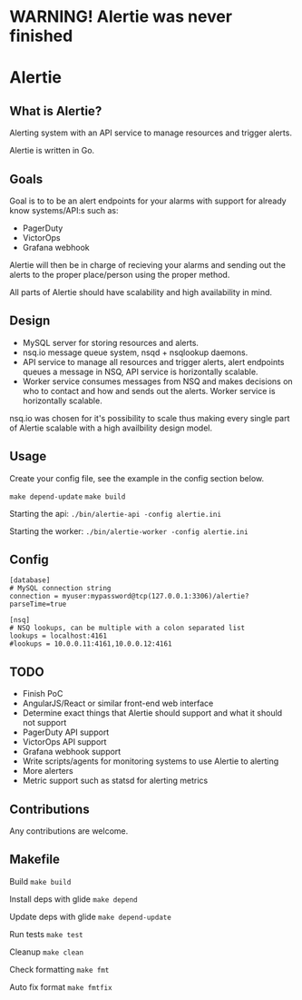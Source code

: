 # WARNING! Alertie was never finished

# Alertie
## What is Alertie?
Alerting system with an API service to manage resources and trigger alerts.

Alertie is written in Go.

## Goals
Goal is to to be an alert endpoints for your alarms with support for already know systems/API:s such as:
* PagerDuty
* VictorOps
* Grafana webhook

Alertie will then be in charge of recieving your alarms and sending out the alerts to the proper place/person using the proper method.

All parts of Alertie should have scalability and high availability in mind.

## Design
* MySQL server for storing resources and alerts.
* nsq.io message queue system, nsqd + nsqlookup daemons.
* API service to manage all resources and trigger alerts, alert endpoints queues a message in NSQ, API service is horizontally scalable.
* Worker service consumes messages from NSQ and makes decisions on who to contact and how and sends out the alerts. Worker service is horizontally scalable.

nsq.io was chosen for it's possibility to scale thus making every single part of Alertie scalable with a high availbility design model.

## Usage
Create your config file, see the example in the config section below.

`make depend-update`
`make build`

Starting the api:
`./bin/alertie-api -config alertie.ini`

Starting the worker:
`./bin/alertie-worker -config alertie.ini`

## Config

```
[database]
# MySQL connection string
connection = myuser:mypassword@tcp(127.0.0.1:3306)/alertie?parseTime=true

[nsq]
# NSQ lookups, can be multiple with a colon separated list
lookups = localhost:4161
#lookups = 10.0.0.11:4161,10.0.0.12:4161
```

## TODO
* Finish PoC
* AngularJS/React or similar front-end web interface
* Determine exact things that Alertie should support and what it should not support
* PagerDuty API support
* VictorOps API support
* Grafana webhook support
* Write scripts/agents for monitoring systems to use Alertie to alerting
* More alerters
* Metric support such as statsd for alerting metrics

## Contributions
Any contributions are welcome.

## Makefile

Build
`make build`

Install deps with glide
`make depend`

Update deps with glide
`make depend-update`

Run tests
`make test`

Cleanup
`make clean`

Check formatting
`make fmt`

Auto fix format
`make fmtfix`
